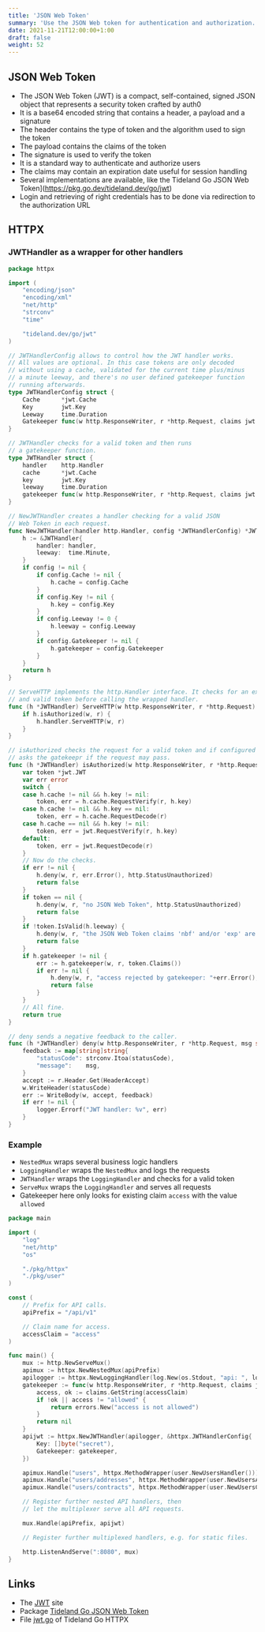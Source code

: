 ```yaml
---
title: 'JSON Web Token'
summary: 'Use the JSON Web token for authentication and authorization.'
date: 2021-11-21T12:00:00+1:00
draft: false
weight: 52
---
```


## JSON Web Token

* The JSON Web Token (JWT) is a compact, self-contained, signed JSON object that represents a security token crafted by auth0
* It is a base64 encoded string that contains a header, a payload and a signature
* The header contains the type of token and the algorithm used to sign the token
* The payload contains the claims of the token
* The signature is used to verify the token
* It is a standard way to authenticate and authorize users
* The claims may contain an expiration date useful for session handling
* Several implementations are available, like the Tideland Go JSON Web Token](https://pkg.go.dev/tideland.dev/go/jwt)
* Login and retrieving of right credentials has to be done via redirection to the authorization URL

## HTTPX

### JWTHandler as a wrapper for other handlers

```go
package httpx

import (
    "encoding/json"
    "encoding/xml"
    "net/http"
    "strconv"
    "time"

    "tideland.dev/go/jwt"
)

// JWTHandlerConfig allows to control how the JWT handler works.
// All values are optional. In this case tokens are only decoded
// without using a cache, validated for the current time plus/minus
// a minute leeway, and there's no user defined gatekeeper function
// running afterwards.
type JWTHandlerConfig struct {
    Cache      *jwt.Cache
    Key        jwt.Key
    Leeway     time.Duration
    Gatekeeper func(w http.ResponseWriter, r *http.Request, claims jwt.Claims) error
}

// JWTHandler checks for a valid token and then runs
// a gatekeeper function.
type JWTHandler struct {
    handler    http.Handler
    cache      *jwt.Cache
    key        jwt.Key
    leeway     time.Duration
    gatekeeper func(w http.ResponseWriter, r *http.Request, claims jwt.Claims) error
}

// NewJWTHandler creates a handler checking for a valid JSON
// Web Token in each request.
func NewJWTHandler(handler http.Handler, config *JWTHandlerConfig) *JWTHandler {
    h := &JWTHandler{
        handler: handler,
        leeway:  time.Minute,
    }
    if config != nil {
        if config.Cache != nil {
            h.cache = config.Cache
        }
        if config.Key != nil {
            h.key = config.Key
        }
        if config.Leeway != 0 {
            h.leeway = config.Leeway
        }
        if config.Gatekeeper != nil {
            h.gatekeeper = config.Gatekeeper
        }
    }
    return h
}

// ServeHTTP implements the http.Handler interface. It checks for an existing
// and valid token before calling the wrapped handler.
func (h *JWTHandler) ServeHTTP(w http.ResponseWriter, r *http.Request) {
    if h.isAuthorized(w, r) {
        h.handler.ServeHTTP(w, r)
    }
}

// isAuthorized checks the request for a valid token and if configured
// asks the gatekeepr if the request may pass.
func (h *JWTHandler) isAuthorized(w http.ResponseWriter, r *http.Request) bool {
    var token *jwt.JWT
    var err error
    switch {
    case h.cache != nil && h.key != nil:
        token, err = h.cache.RequestVerify(r, h.key)
    case h.cache != nil && h.key == nil:
        token, err = h.cache.RequestDecode(r)
    case h.cache == nil && h.key != nil:
        token, err = jwt.RequestVerify(r, h.key)
    default:
        token, err = jwt.RequestDecode(r)
    }
    // Now do the checks.
    if err != nil {
        h.deny(w, r, err.Error(), http.StatusUnauthorized)
        return false
    }
    if token == nil {
        h.deny(w, r, "no JSON Web Token", http.StatusUnauthorized)
        return false
    }
    if !token.IsValid(h.leeway) {
        h.deny(w, r, "the JSON Web Token claims 'nbf' and/or 'exp' are not valid", http.StatusForbidden)
        return false
    }
    if h.gatekeeper != nil {
        err := h.gatekeeper(w, r, token.Claims())
        if err != nil {
            h.deny(w, r, "access rejected by gatekeeper: "+err.Error(), http.StatusUnauthorized)
            return false
        }
    }
    // All fine.
    return true
}

// deny sends a negative feedback to the caller.
func (h *JWTHandler) deny(w http.ResponseWriter, r *http.Request, msg string, statusCode int) {
    feedback := map[string]string{
        "statusCode": strconv.Itoa(statusCode),
        "message":    msg,
    }
    accept := r.Header.Get(HeaderAccept)
    w.WriteHeader(statusCode)
    err := WriteBody(w, accept, feedback)    
    if err != nil {
        logger.Errorf("JWT handler: %v", err)
    }
}
```

### Example

* `NestedMux` wraps several business logic handlers
* `LoggingHandler` wraps the `NestedMux` and logs the requests
* `JWTHandler` wraps the `LoggingHandler` and checks for a valid token
* `ServeMux` wraps the `LoggingHandler` and serves all requests
* Gatekeeper here only looks for existing claim `access` with the value `allowed`

```go
package main

import (
    "log"
    "net/http"
    "os"

    "./pkg/httpx"
    "./pkg/user"
)

const (
    // Prefix for API calls.
    apiPrefix = "/api/v1"

    // Claim name for access.
    accessClaim = "access"
)

func main() { 
    mux := http.NewServeMux()
    apimux := httpx.NewNestedMux(apiPrefix)
    apilogger := httpx.NewLoggingHandler(log.New(os.Stdout, "api: ", log.LstdFlags), apimux)
    gatekeeper := func(w http.ResponseWriter, r *http.Request, claims jwt.Claims) error {
        access, ok := claims.GetString(accessClaim)
        if !ok || access != "allowed" {
            return errors.New("access is not allowed")
        }
        return nil
    }
    apijwt := httpx.NewJWTHandler(apilogger, &httpx.JWTHandlerConfig{
        Key: []byte("secret"),
        Gatekeeper: gatekeeper,
    })

    apimux.Handle("users", httpx.MethodWrapper(user.NewUsersHandler()))
    apimux.Handle("users/addresses", httpx.MethodWrapper(user.NewUsersAddressesHandler()))
    apimux.Handle("users/contracts", httpx.MethodWrapper(user.NewUsersContractsHandler()))

    // Register further nested API handlers, then
    // let the multiplexer serve all API requests.

    mux.Handle(apiPrefix, apijwt)

    // Register further multiplexed handlers, e.g. for static files.

    http.ListenAndServe(":8080", mux)
}
```

## Links

* The [JWT](https://jwt.io) site
* Package [Tideland Go JSON Web Token](https://pkg.go.dev/tideland.dev/go/jwt)
* File [jwt.go](https://github.com/tideland/go-httpx/blob/main/jwt.go) of Tideland Go HTTPX
